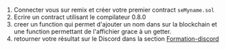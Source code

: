 1. Connecter vous sur remix et créer votre premier contract `seMyname.sol`
2. Ecrire un contract utilisant le compilateur 0.8.0
3. creer un function qui permet d'ajouter un nom dans sur la blockchain et une function permettant de l'affichier grace à un getter. 
4. retourner votre résultat sur le Discord dans la section [Formation-discord](https://discord.gg/jdfRnEJBgY)